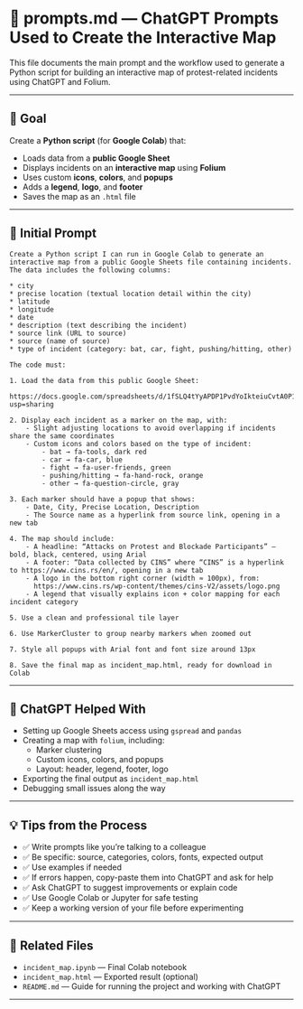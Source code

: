 # 📄 prompts.md — ChatGPT Prompts Used to Create the Interactive Map

This file documents the main prompt and the workflow used to generate a Python script for building an interactive map of protest-related incidents using ChatGPT and Folium.

---

## 🎯 Goal

Create a **Python script** (for **Google Colab**) that:
- Loads data from a **public Google Sheet**
- Displays incidents on an **interactive map** using **Folium**
- Uses custom **icons**, **colors**, and **popups**
- Adds a **legend**, **logo**, and **footer**
- Saves the map as an `.html` file

---

## 🧠 Initial Prompt

```
Create a Python script I can run in Google Colab to generate an interactive map from a public Google Sheets file containing incidents. The data includes the following columns:

* city
* precise location (textual location detail within the city)
* latitude
* longitude
* date
* description (text describing the incident)
* source link (URL to source)
* source (name of source)
* type of incident (category: bat, car, fight, pushing/hitting, other)

The code must:

1. Load the data from this public Google Sheet:
   https://docs.google.com/spreadsheets/d/1fSLQ4tYyAPDP1PvdYoIkteiuCvtA0P1MKDcXv9oawQI/edit?usp=sharing

2. Display each incident as a marker on the map, with:
    - Slight adjusting locations to avoid overlapping if incidents share the same coordinates
    - Custom icons and colors based on the type of incident:
        - bat → fa-tools, dark red
        - car → fa-car, blue
        - fight → fa-user-friends, green
        - pushing/hitting → fa-hand-rock, orange
        - other → fa-question-circle, gray

3. Each marker should have a popup that shows:
    - Date, City, Precise Location, Description
    - The Source name as a hyperlink from source link, opening in a new tab

4. The map should include:
    - A headline: “Attacks on Protest and Blockade Participants” — bold, black, centered, using Arial
    - A footer: “Data collected by CINS” where “CINS” is a hyperlink to https://www.cins.rs/en/, opening in a new tab
    - A logo in the bottom right corner (width ≈ 100px), from:
      https://www.cins.rs/wp-content/themes/cins-V2/assets/logo.png
    - A legend that visually explains icon + color mapping for each incident category

5. Use a clean and professional tile layer

6. Use MarkerCluster to group nearby markers when zoomed out

7. Style all popups with Arial font and font size around 13px

8. Save the final map as incident_map.html, ready for download in Colab
```

---

## 🔄 ChatGPT Helped With

- Setting up Google Sheets access using `gspread` and `pandas`
- Creating a map with `folium`, including:
  - Marker clustering
  - Custom icons, colors, and popups
  - Layout: header, legend, footer, logo
- Exporting the final output as `incident_map.html`
- Debugging small issues along the way

---

## 💡 Tips from the Process

- ✅ Write prompts like you’re talking to a colleague
- ✅ Be specific: source, categories, colors, fonts, expected output
- ✅ Use examples if needed
- ✅ If errors happen, copy-paste them into ChatGPT and ask for help
- ✅ Ask ChatGPT to suggest improvements or explain code
- ✅ Use Google Colab or Jupyter for safe testing
- ✅ Keep a working version of your file before experimenting

---

## 📎 Related Files

- `incident_map.ipynb` — Final Colab notebook
- `incident_map.html` — Exported result (optional)
- `README.md` — Guide for running the project and working with ChatGPT

---
